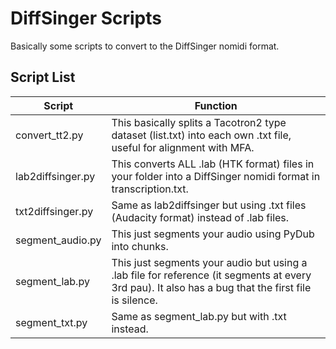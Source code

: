 # DiffSinger Scripts

Basically some scripts to convert to the DiffSinger nomidi format.

## Script List


| Script | Function |
| ------ | ------ |
| convert_tt2.py | This basically splits a Tacotron2 type dataset (list.txt) into each own .txt file, useful for alignment with MFA. |
| lab2diffsinger.py | This converts ALL .lab (HTK format) files in your folder into a DiffSinger nomidi format in transcription.txt. |
| txt2diffsinger.py | Same as lab2diffsinger but using .txt files (Audacity format) instead of .lab files. |
| segment_audio.py | This just segments your audio using PyDub into chunks. |
| segment_lab.py | This just segments your audio but using a .lab file for reference (it segments at every 3rd pau). It also has a bug that the first file is silence. |
| segment_txt.py | Same as segment_lab.py but with .txt instead. |
